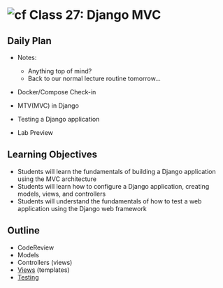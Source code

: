 # ![cf](http://i.imgur.com/7v5ASc8.png) Class 27: Django MVC

## Daily Plan
- Notes:
    - Anything top of mind?
    - Back to our normal lecture routine tomorrow...
    
- Docker/Compose Check-in
- MTV(MVC) in Django
- Testing a Django application
- Lab Preview

## Learning Objectives

- Students will learn the fundamentals of building a Django application using the MVC architecture
- Students will learn how to configure a Django application, creating models, views, and controllers
- Students will understand the fundamentals of how to test a web application using the Django web framework

## Outline
- CodeReview
- Models
- Controllers (views)
- [Views] (templates)
- [Testing]
<!-- [Hyperlinks]{:target="_blank"} -->


<!-- links -->
[Views]: ./notes/function_views.md
[Testing]: ./notes/testing.md
